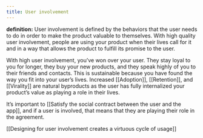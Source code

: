 ```yaml
---
title: User involvement
---
```

**definition:** User involvement is defined by the behaviors that the user needs to do in order to make the product valuable to themselves. With high quality user involvement, people are using your product when their lives call for it and in a way that allows the product to fulfill its promise to the user.

With high user involvement, you’ve won over your user. They stay loyal to you for longer, they buy your new products, and they speak highly of you to their friends and contacts. This is sustainable because you have found the way you fit into your user’s lives. Increased [[Adoption]], [[Retention]], and [[Virality]] are natural byproducts as the user has fully internalized your product’s value as playing a role in their lives.

It’s important to [[Satisfy the social contract between the user and the app]], and if a user is involved, that means that they are playing their role in the agreement.

[[Designing for user involvement creates a virtuous cycle of usage]]